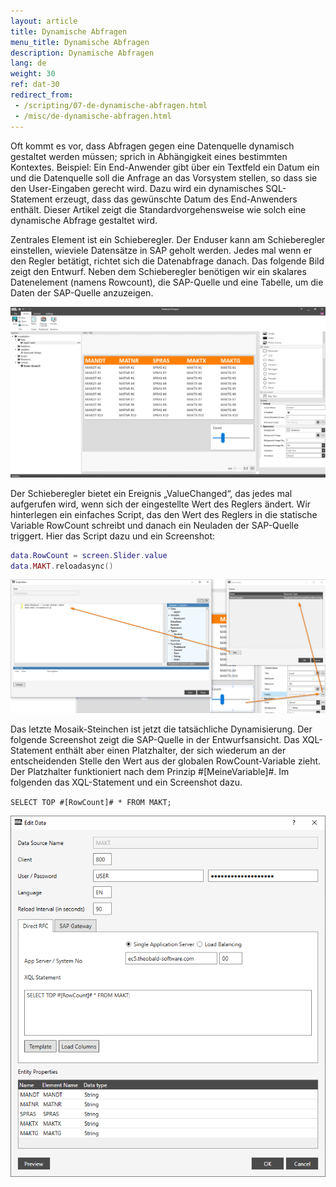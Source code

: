 ```yaml
---
layout: article
title: Dynamische Abfragen
menu_title: Dynamische Abfragen
description: Dynamische Abfragen
lang: de
weight: 30
ref: dat-30
redirect_from:
 - /scripting/07-de-dynamische-abfragen.html
 - /misc/de-dynamische-abfragen.html
---
```


Oft kommt es vor, dass Abfragen gegen eine Datenquelle dynamisch gestaltet werden müssen; sprich in Abhängigkeit eines bestimmten Kontextes. Beispiel: Ein End-Anwender gibt über ein Textfeld ein Datum ein und die Datenquelle soll die Anfrage an das Vorsystem stellen, so dass sie den User-Eingaben gerecht wird. Dazu wird ein dynamisches SQL-Statement erzeugt, dass das gewünschte Datum des End-Anwenders enthält. Dieser Artikel zeigt die Standardvorgehensweise wie solch eine dynamische Abfrage gestaltet wird.

Zentrales Element ist ein Schieberegler. Der Enduser kann am Schieberegler einstellen, wieviele Datensätze in SAP geholt werden. Jedes mal wenn er den Regler betätigt, richtet sich die Datenabfrage danach. Das folgende Bild zeigt den Entwurf. Neben dem Schieberegler benötigen wir ein skalares Datenelement (namens Rowcount), die SAP-Quelle und eine Tabelle, um die Daten der SAP-Quelle anzuzeigen.

![image_1](/assets/images/misc/queries/misc_dynamische_Abfrage_01.png)

Der Schieberegler bietet ein Ereignis „ValueChanged“, das jedes mal aufgerufen wird, wenn sich der eingestellte Wert des Reglers ändert. Wir hinterlegen ein einfaches Script, das den Wert des Reglers in die statische Variable RowCount schreibt und danach ein Neuladen der SAP-Quelle triggert. Hier das Script dazu und ein Screenshot:

```lua
data.RowCount = screen.Slider.value
data.MAKT.reloadasync()
```

![image_1](/assets/images/misc/queries/misc_dynamische_Abfrage_02.png)

Das letzte Mosaik-Steinchen ist jetzt die tatsächliche Dynamisierung. Der folgende Screenshot zeigt die SAP-Quelle in der Entwurfsansicht. Das XQL-Statement enthält aber einen Platzhalter, der sich wiederum an der entscheidenden Stelle den Wert aus der globalen RowCount-Variable zieht. Der Platzhalter funktioniert nach dem Prinzip #[MeineVariable]#. Im folgenden das XQL-Statement und ein Screenshot dazu.

`SELECT TOP #[RowCount]# * FROM MAKT;`

![image_1](/assets/images/misc/queries/misc_dynamische_Abfrage_03.png)

